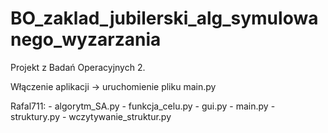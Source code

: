 # BO_zaklad_jubilerski_alg_symulowanego_wyzarzania

Projekt z Badań Operacyjnych 2.

Włączenie aplikacji -> uruchomienie pliku main.py

Rafal711:
	- algorytm_SA.py
	- funkcja_celu.py
	- gui.py
	- main.py
	- struktury.py
	- wczytywanie_struktur.py


